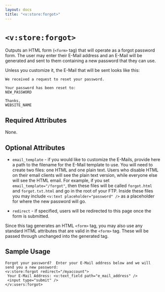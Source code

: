 ```yaml
---
layout: docs
title: "<v:store:forgot>"
---
```


# `<v:store:forgot>`

Outputs an HTML form (`<form>` tag) that will operate as a forgot
password form. The user may enter their E-Mail address and an E-Mail
will be generated and sent to them containing a new password that they
can use.

Unless you customize it, the E-Mail that will be sent looks like this:

    We received a request to reset your password.  

    Your password has been reset to: 
    NEW_PASSWORD

    Thanks,
    WEBSITE_NAME

## Required Attributes

None.

## Optional Attributes

-   `email_template` - if you would like to customize the E-Mails,
    provide here a path to the filename for the E-Mail template to use.
    You will need to create two files: one HTML and one plain text.
    Users who disable HTML on their email clients will see the plain
    text version, while everyone else will see the HTML email. For
    example, if you set `email_template="/forgot"`, then these files
    will be called `forgot.html` and `forgot.txt.html` and go in the
    root of your FTP. Inside these files you may include
    `<v:text placeholder="password" />` as a placeholder for where the
    new password will go.

-   `redirect` - if specified, users will be redirected to this page
    once the form is submitted.

Since this tag generates an HTML `<form>` tag, you may also use any
standard HTML attributes that are valid in the `<form>` tag. These will
be passed through unchanged into the generated tag.

## Sample Usage

    Forgot your password?  Enter your E-Mail address below and we will send you a new password:
    <v:store:forgot redirect="/myaccount">
     Your E-Mail Address: <v:text_field path="e_mail_address" />
     <input type="submit" />
    </v:users:forgot>
